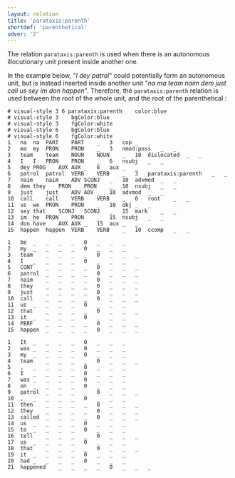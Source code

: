 ```yaml
---
layout: relation
title: 'parataxis:parenth'
shortdef: 'parenthetical'
udver: '2'
---
```


The relation `parataxis:parenth` is used when there is an autonomous illocutionary unit present inside another one.


In the example below, "_I dey patrol_" could potentially form an autonomous unit, but is instead inserted inside another unit "_na ma team naim dem just call us sey im don happen_". Therefore, the `parataxis:parenth` relation is used between the root of the whole unit, and the root of the parenthetical :

~~~ conllu
# visual-style 3 6 parataxis:parenth	color:blue
# visual-style 3	bgColor:blue
# visual-style 3	fgColor:white
# visual-style 6	bgColor:blue
# visual-style 6	fgColor:white
1	na	na	PART	PART	_	3	cop	_	_
2	ma	my	PRON	PRON	_	3	nmod:poss	_	_
3	team	team	NOUN	NOUN	_	10	dislocated	_	_
4	I	I	PRON	PRON	_	6	nsubj	_	_
5	dey	PROG	AUX	AUX	_	6	aux	_	_
6	patrol	patrol	VERB	VERB	_	3	parataxis:parenth	_	_
7	naim	naim	ADV	SCONJ	_	10	advmod	_	_
8	dem	they	PRON	PRON	_	10	nsubj	_	_
9	just	just	ADV	ADV	_	10	advmod	_	_
10	call	call	VERB	VERB	_	0	root	_	_
11	us	we	PRON	PRON	_	10	obj	_	_
12	sey	that	SCONJ	SCONJ	_	15	mark	_	_
13	im	he	PRON	PRON	_	15	nsubj	_	_
14	don	have	AUX	AUX	_	15	aux	_	_
15	happen	happen	VERB	VERB	_	10	ccomp	_	_

1	be	_	_	_	_	0	_	_	_
2	my	_	_	_	_	0	_	_	_
3	team	_	_	_	_	0	_	_	_
4	I	_	_	_	_	0	_	_	_
5	CONT	_	_	_	_	0	_	_	_
6	patrol	_	_	_	_	0	_	_	_
7	naim	_	_	_	_	0	_	_	_
8	they	_	_	_	_	0	_	_	_
9	just	_	_	_	_	0	_	_	_
10	call	_	_	_	_	0	_	_	_
11	us	_	_	_	_	0	_	_	_
12	that	_	_	_	_	0	_	_	_
13	it	_	_	_	_	0	_	_	_
14	PERF	_	_	_	_	0	_	_	_
15	happen	_	_	_	_	0	_	_	_

1	It	_	_	_	_	0	_	_	_
2	was	_	_	_	_	0	_	_	_
3	my	_	_	_	_	0	_	_	_
4	team	_	_	_	_	0	_	_	_
5	,	_	_	_	_	0	_	_	_
6	I	_	_	_	_	0	_	_	_
7	was	_	_	_	_	0	_	_	_
8	on	_	_	_	_	0	_	_	_
9	patrol	_	_	_	_	0	_	_	_
10	,	_	_	_	_	0	_	_	_
11	then	_	_	_	_	0	_	_	_
12	they	_	_	_	_	0	_	_	_
13	called	_	_	_	_	0	_	_	_
14	us	_	_	_	_	0	_	_	_
15	to	_	_	_	_	0	_	_	_
16	tell	_	_	_	_	0	_	_	_
17	us	_	_	_	_	0	_	_	_
18	that	_	_	_	_	0	_	_	_
19	it	_	_	_	_	0	_	_	_
20	had	_	_	_	_	0	_	_	_
21	happened	_	_	_	_	0	_	_	_

~~~
<!-- Interlanguage links updated Po 6. listopadu 2023, 21:43:25 CET -->
